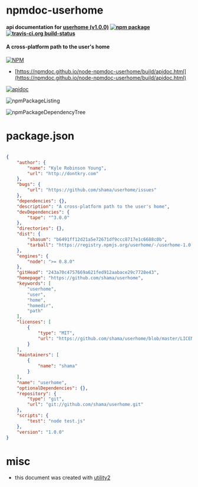 # npmdoc-userhome

#### api documentation for  [userhome (v1.0.0)](https://github.com/shama/userhome)  [![npm package](https://img.shields.io/npm/v/npmdoc-userhome.svg?style=flat-square)](https://www.npmjs.org/package/npmdoc-userhome) [![travis-ci.org build-status](https://api.travis-ci.org/npmdoc/node-npmdoc-userhome.svg)](https://travis-ci.org/npmdoc/node-npmdoc-userhome)

#### A cross-platform path to the user's home

[![NPM](https://nodei.co/npm/userhome.png?downloads=true&downloadRank=true&stars=true)](https://www.npmjs.com/package/userhome)

- [https://npmdoc.github.io/node-npmdoc-userhome/build/apidoc.html](https://npmdoc.github.io/node-npmdoc-userhome/build/apidoc.html)

[![apidoc](https://npmdoc.github.io/node-npmdoc-userhome/build/screenCapture.buildCi.browser.%252Ftmp%252Fbuild%252Fapidoc.html.png)](https://npmdoc.github.io/node-npmdoc-userhome/build/apidoc.html)

![npmPackageListing](https://npmdoc.github.io/node-npmdoc-userhome/build/screenCapture.npmPackageListing.svg)

![npmPackageDependencyTree](https://npmdoc.github.io/node-npmdoc-userhome/build/screenCapture.npmPackageDependencyTree.svg)



# package.json

```json

{
    "author": {
        "name": "Kyle Robinson Young",
        "url": "http://dontkry.com"
    },
    "bugs": {
        "url": "https://github.com/shama/userhome/issues"
    },
    "dependencies": {},
    "description": "A cross-platform path to the user's home",
    "devDependencies": {
        "tape": "^3.0.0"
    },
    "directories": {},
    "dist": {
        "shasum": "b6491ff12d21a5e72671df9ccc8717e1c6688c0b",
        "tarball": "https://registry.npmjs.org/userhome/-/userhome-1.0.0.tgz"
    },
    "engines": {
        "node": ">= 0.8.0"
    },
    "gitHead": "243a70c4757669a621fed912aabace29c7728e43",
    "homepage": "https://github.com/shama/userhome",
    "keywords": [
        "userhome",
        "user",
        "home",
        "homedir",
        "path"
    ],
    "licenses": [
        {
            "type": "MIT",
            "url": "https://github.com/shama/userhome/blob/master/LICENSE-MIT"
        }
    ],
    "maintainers": [
        {
            "name": "shama"
        }
    ],
    "name": "userhome",
    "optionalDependencies": {},
    "repository": {
        "type": "git",
        "url": "git://github.com/shama/userhome.git"
    },
    "scripts": {
        "test": "node test.js"
    },
    "version": "1.0.0"
}
```



# misc
- this document was created with [utility2](https://github.com/kaizhu256/node-utility2)
